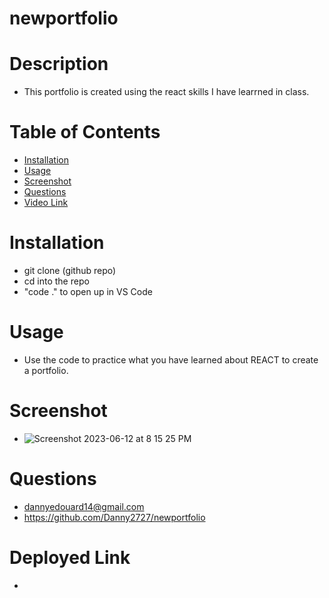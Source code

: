 # newportfolio


 # Description
 - This portfolio is created using the react skills I have learrned in class. 

# Table of Contents 
- [Installation](#installation)
- [Usage](#usage)
- [Screenshot](#screenshot)
- [Questions](#questions)
- [Video Link](#video-link)


# Installation
 - git clone (github repo)
 - cd into the repo
 - "code ." to open up in VS Code
 

# Usage
 - Use the code to practice what you have learned about REACT to create a portfolio.
 

 # Screenshot
 - ![Screenshot 2023-06-12 at 8 15 25 PM](https://github.com/Danny2727/WEBDEV-EDITOR/assets/113525669/5f0fe5ea-6060-4a06-94f5-ce2902a0f1d9)



# Questions
- dannyedouard14@gmail.com
- https://github.com/Danny2727/newportfolio

# Deployed Link
- 